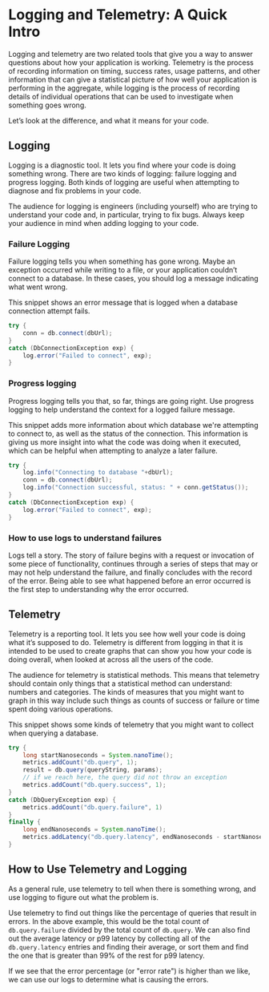 # Logging and Telemetry: A Quick Intro

Logging and telemetry are two related tools that give you a way to answer questions about how your application is working. 
Telemetry is the process of recording information on timing, success rates, usage patterns, and other information that can give a statistical picture of how well your application is performing in the aggregate, while logging is the process of recording details of individual operations that can be used to investigate when something goes wrong.

Let’s look at the difference, and what it means for your code.

## Logging

Logging is a diagnostic tool. It lets you find where your code is doing something wrong. There are two kinds of logging: failure logging and progress logging. Both kinds of logging are useful when attempting to diagnose and fix problems in your code. 

The audience for logging is engineers (including yourself) who are trying to understand your code and, in particular, trying to fix
bugs. Always keep your audience in mind when adding logging to your code.

### Failure Logging

Failure logging tells you when something has gone wrong. Maybe an exception occurred while writing to a file, or your application couldn’t connect to a database. In these cases, you should log a message indicating what went wrong.

This snippet shows an error message that is logged when a database connection attempt fails.

```java
try {
    conn = db.connect(dbUrl);
}
catch (DbConnectionException exp) {
    log.error("Failed to connect", exp);
}
```

### Progress logging

Progress logging tells you that, so far, things are going right. Use progress logging to help understand the context for a logged failure message.

This snippet adds more information about which database we're attempting to connect to, as well as the status
of the connection. This information is giving us more insight into what the code was doing when it executed,
which can be helpful when attempting to analyze a later failure.

```java
try {
    log.info("Connecting to database "+dbUrl);
    conn = db.connect(dbUrl);
    log.info("Connection successful, status: " + conn.getStatus());
}
catch (DbConnectionException exp) {
    log.error("Failed to connect", exp);
}
```

### How to use logs to understand failures

Logs tell a story. The story of failure begins with a request or invocation of some piece of functionality, continues through a series of steps that may or may not help understand the failure, and finally concludes with the record of the error. Being able to see what happened before an error occurred is the first step to understanding why the error occurred.

## Telemetry

Telemetry is a reporting tool. It lets you see how well your code is doing what it’s supposed to do. Telemetry is different from logging in that it is intended to be used to create graphs that can show you how your code is doing overall, when looked at across all the users of the code.

The audience for telemetry is statistical methods. This means that telemetry should contain only things that a statistical
method can understand: numbers and categories. The kinds of measures that you might want to graph in this way include
such things as counts of success or failure or time spent doing various operations.

This snippet shows some kinds of telemetry that you might want to collect when querying a database.

```java
try {
    long startNanoseconds = System.nanoTime();
    metrics.addCount("db.query", 1);
    result = db.query(queryString, params);
    // if we reach here, the query did not throw an exception
    metrics.addCount("db.query.success", 1);
}
catch (DbQueryException exp) {
    metrics.addCount("db.query.failure", 1)
}
finally {
    long endNanoseconds = System.nanoTime();
    metrics.addLatency("db.query.latency", endNanoseconds - startNanoseconds);
}
```

## How to Use Telemetry and Logging

As a general rule, use telemetry to tell when there is something wrong, and use logging to figure out what the problem is.

Use telemetry to find out things like the percentage of queries that result in errors. In the above example, this would be
the total count of `db.query.failure` divided by the total count of `db.query`. We can also find out the average latency or p99 latency by collecting all of the `db.query.latency` entries and finding their average, or sort them and find the one that is
greater than 99% of the rest for p99 latency.

If we see that the error percentage (or "error rate") is higher than we like, we can use our logs to determine what is causing
the errors.
